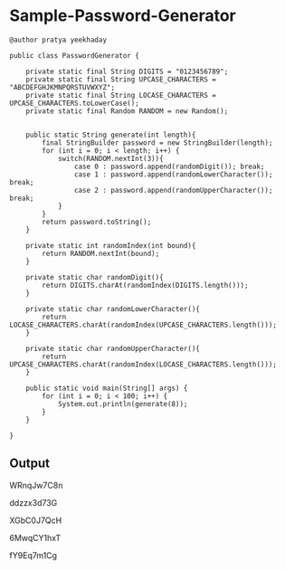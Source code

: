 # Sample-Password-Generator
	
	@author pratya yeekhaday
	
	public class PasswordGenerator {

		private static final String DIGITS = "0123456789";
		private static final String UPCASE_CHARACTERS = "ABCDEFGHJKMNPQRSTUVWXYZ";
		private static final String LOCASE_CHARACTERS = UPCASE_CHARACTERS.toLowerCase();
		private static final Random RANDOM = new Random();


		public static String generate(int length){
			final StringBuilder password = new StringBuilder(length);
			for (int i = 0; i < length; i++) {
				switch(RANDOM.nextInt(3)){
					case 0 : password.append(randomDigit()); break;
					case 1 : password.append(randomLowerCharacter()); break;
					case 2 : password.append(randomUpperCharacter()); break;
				}
			}
			return password.toString();
		}

		private static int randomIndex(int bound){
			return RANDOM.nextInt(bound);
		}

		private static char randomDigit(){
			return DIGITS.charAt(randomIndex(DIGITS.length()));
		}

		private static char randomLowerCharacter(){
			return LOCASE_CHARACTERS.charAt(randomIndex(UPCASE_CHARACTERS.length()));
		}

		private static char randomUpperCharacter(){
			return UPCASE_CHARACTERS.charAt(randomIndex(LOCASE_CHARACTERS.length()));
		}

		public static void main(String[] args) {
			for (int i = 0; i < 100; i++) {
				System.out.println(generate(8));
			}
		}
	
	}
## Output

WRnqJw7C8n

ddzzx3d73G

XGbC0J7QcH

6MwqCY1hxT

fY9Eq7m1Cg
